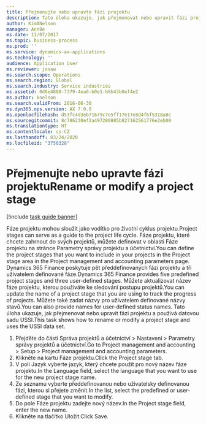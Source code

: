 ```yaml
---
title: Přejmenujte nebo upravte fázi projektu
description: Tato úloha ukazuje, jak přejmenovat nebo upravit fázi projektu.
author: KimANelson
manager: AnnBe
ms.date: 11/07/2017
ms.topic: business-process
ms.prod: ''
ms.service: dynamics-ax-applications
ms.technology: ''
audience: Application User
ms.reviewer: josaw
ms.search.scope: Operations
ms.search.region: Global
ms.search.industry: Service industries
ms.assetid: 0d6e4888-7379-4ea6-b0e1-b8b43b0ef4e2
ms.author: knelson
ms.search.validFrom: 2016-06-30
ms.dyn365.ops.version: AX 7.0.0
ms.openlocfilehash: d53fc4d3eb71679c7e5ff17e17e8d4f6f5318a8c
ms.sourcegitcommit: 8c786230ef2a497280885b827162561776e2eb00
ms.translationtype: HT
ms.contentlocale: cs-CZ
ms.lasthandoff: 03/24/2020
ms.locfileid: "3750328"
---
```

# <a name="rename-or-modify-a-project-stage"></a><span data-ttu-id="6e6f2-103">Přejmenujte nebo upravte fázi projektu</span><span class="sxs-lookup"><span data-stu-id="6e6f2-103">Rename or modify a project stage</span></span>

[!include [task guide banner](../../includes/task-guide-banner.md)]

<span data-ttu-id="6e6f2-104">Fáze projektu mohou sloužit jako vodítko pro životní cyklus projektu.</span><span class="sxs-lookup"><span data-stu-id="6e6f2-104">Project stages can serve as a guide to the project life cycle.</span></span> <span data-ttu-id="6e6f2-105">Fáze projektu, které chcete zahrnout do svých projektů, můžete definovat v oblasti Fáze projektu na stránce Parametry správy projektu a účetnictví.</span><span class="sxs-lookup"><span data-stu-id="6e6f2-105">You can define the project stages that you want to include in your projects in the Project stage area in the Project management and accounting parameters page.</span></span> <span data-ttu-id="6e6f2-106">Dynamics 365 Finance poskytuje pět předdefinovaných fází projektu a tři uživatelem definované fáze.</span><span class="sxs-lookup"><span data-stu-id="6e6f2-106">Dynamics 365 Finance provides five predefined project stages and three user-defined stages.</span></span> <span data-ttu-id="6e6f2-107">Můžete aktualizovat název fáze projektu, kterou používáte ke sledování postupu projektů.</span><span class="sxs-lookup"><span data-stu-id="6e6f2-107">You can update the name of a project stage that you are using to track the progress of projects.</span></span> <span data-ttu-id="6e6f2-108">Můžete také zadat názvy pro uživatelem definované názvy stavů.</span><span class="sxs-lookup"><span data-stu-id="6e6f2-108">You can also provide names for user-defined status names.</span></span> <span data-ttu-id="6e6f2-109">Tato úloha ukazuje, jak přejmenovat nebo upravit fázi projektu a používá datovou sadu USSI.</span><span class="sxs-lookup"><span data-stu-id="6e6f2-109">This task shows how to rename or modify a project stage and uses the USSI data set.</span></span>

1. <span data-ttu-id="6e6f2-110">Přejděte do části Správa projektů a účetnictví > Nastavení > Parametry správy projektů a účetnictví.</span><span class="sxs-lookup"><span data-stu-id="6e6f2-110">Go to Project management and accounting > Setup > Project management and accounting parameters.</span></span>
2. <span data-ttu-id="6e6f2-111">Klikněte na kartu Fáze projektu.</span><span class="sxs-lookup"><span data-stu-id="6e6f2-111">Click the Project stage tab.</span></span>
3. <span data-ttu-id="6e6f2-112">V poli Jazyk vyberte jazyk, který chcete použít pro nový název fáze projektu.</span><span class="sxs-lookup"><span data-stu-id="6e6f2-112">In the Language field, select the language that you want to use for the new project stage name.</span></span>
4. <span data-ttu-id="6e6f2-113">Ze seznamu vyberte předdefinovanou nebo uživatelsky definovanou fázi, kterou si přejete změnit.</span><span class="sxs-lookup"><span data-stu-id="6e6f2-113">In the list, select the predefined or user-defined stage that you want to modify.</span></span> 
5. <span data-ttu-id="6e6f2-114">Do pole Fáze projektu zadejte nový název.</span><span class="sxs-lookup"><span data-stu-id="6e6f2-114">In the Project stage field, enter the new name.</span></span>
6. <span data-ttu-id="6e6f2-115">Klikněte na tlačítko Uložit.</span><span class="sxs-lookup"><span data-stu-id="6e6f2-115">Click Save.</span></span>
